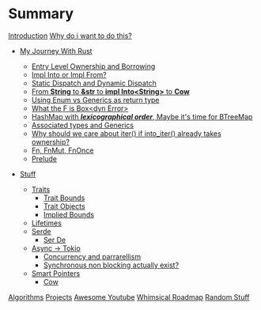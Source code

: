 # Summary

[Introduction](README.md)
[Why do i want to do this?](journey/init.md)

- [My Journey With Rust](journey/README.md)
    - [Entry Level Ownership and Borrowing](journey/simple_ownership_borrowing.md)
    - [Impl Into or Impl From?](journey/impl_into_or_impl_from.md)
    - [Static Dispatch and Dynamic Dispatch](journey/static_dynamic_dispatch.md)
    - [From **String** to **&str** to **impl Into\<String\>** to **Cow**](journey/string_&str_Cow.md)
    - [Using Enum vs Generics as return type]()
    - [What the F is Box\<dyn Error\>]()
    - [HashMap with ***lexicographical order***, Maybe it's time for BTreeMap]()
    - [Associated types and Generics]()
    - [Why should we care about iter() if into_iter() already takes ownership?]()
    - [Fn, FnMut, FnOnce]()
    - [Prelude]()

- [Stuff](topics/README.md)
    - [Traits]()
        - [Trait Bounds]()
        - [Trait Objects]()
        - [Implied Bounds]()
    - [Lifetimes]()
    - [Serde]()
        - [Ser De]()
    - [Async -> Tokio]()
        - [Concurrency and parrarellism]()
        - [Synchronous non blocking actually exist?]()
    - [Smart Pointers](topics/smart_pointer/README.md)
        - [Cow](topics/smart_pointer/cow.md)

[Algorithms](algorithm.md)
[Projects](project.md)
[Awesome Youtube](youtube.md)
[Whimsical Roadmap]()
[Random Stuff]()